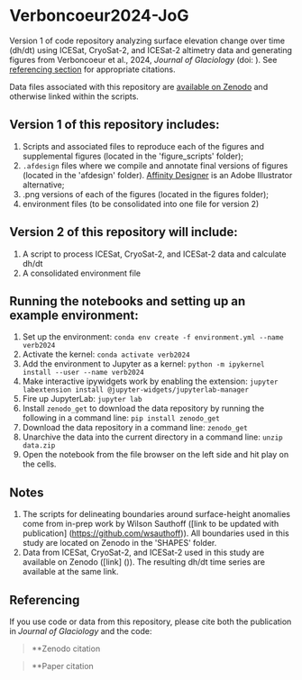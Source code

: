 # Verboncoeur2024-JoG
Version 1 of code repository analyzing surface elevation change over time (dh/dt) using ICESat, CryoSat-2, and ICESat-2 altimetry data and generating figures from Verboncoeur et al., 2024, _Journal of Glaciology_ (doi: []()). See [referencing section](#referencing) for appropriate citations.

Data files associated with this repository are [available on Zenodo](10.5281/zenodo.11396587) and otherwise linked within the scripts.

## Version 1 of this repository includes:
1. Scripts and associated files to reproduce each of the figures and supplemental figures (located in the 'figure_scripts' folder);
2. `.afdesign` files where we compile and annotate final versions of figures (located in the 'afdesign' folder). [Affinity Designer](https://affinity.serif.com/en-us/designer/) is an Adobe Illustrator alternative;
3. .png versions of each of the figures (located in the figures folder);
4. environment files (to be consolidated into one file for version 2)

## Version 2 of this repository will include:
1. A script to process ICESat, CryoSat-2, and ICESat-2 data and calculate dh/dt
2. A consolidated environment file

## Running the notebooks and setting up an example environment: 

1. Set up the environment: `conda env create -f environment.yml --name verb2024`
2. Activate the kernel: `conda activate verb2024`
3. Add the environment to Jupyter as a kernel: `python -m ipykernel install --user --name verb2024`
4. Make interactive ipywidgets work by enabling the extension: `jupyter labextension install @jupyter-widgets/jupyterlab-manager`
5. Fire up JupyterLab: `jupyter lab`
6. Install `zenodo_get` to download the data repository by running the following in a command line: `pip install zenodo_get`
7. Download the data repository in a command line: `zenodo_get ` 
8. Unarchive the data into the current directory in a command line: `unzip data.zip`
9. Open the notebook from the file browser on the left side and hit play on the cells.

## Notes

1. The scripts for delineating boundaries around surface-height anomalies come from in-prep work by Wilson Sauthoff ([link to be updated with publication] (https://github.com/wsauthoff)). All boundaries used in this study are located on Zenodo in the 'SHAPES' folder. 
2. Data from ICESat, CryoSat-2, and ICESat-2 used in this study are available on Zenodo ([link] ()). The resulting dh/dt time series are available at the same link.

## Referencing

If you use code or data from this repository, please cite both the publication in _Journal of Glaciology_ and the code:

>**Zenodo citation

>**Paper citation
